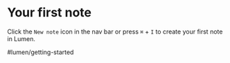 # Your first note

Click the `New note` icon in the nav bar or press `⌘` + `I` to create your first note in Lumen.

#lumen/getting-started
